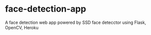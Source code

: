 # face-detection-app
A face detection web app powered by SSD face detecctor using Flask, OpenCV, Heroku
